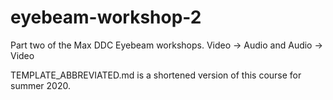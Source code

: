 # eyebeam-workshop-2
Part two of the Max DDC Eyebeam workshops. Video -> Audio and Audio -> Video

TEMPLATE_ABBREVIATED.md is a shortened version of this course for summer 2020.
